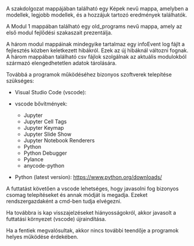 A szakdolgozat mappájában található egy Képek nevű mappa, amelyben a modellek, legjobb modellek, és a hozzájuk tartozó eredmények találhatók. 

A Modul 1 mappában található egy old_programs nevű mappa, amely az első modul fejlődési szakaszait prezentálja.

A három modul mappáinak mindegyike tartalmaz egy infoEvent log fájlt a fejlesztés közben keletkezett hibákról. Ezek az új hibáknál változni fognak. A három mappában található csv fájlok szolgálnak az aktuális modulokból származó elengedhetetlen adatok tárolására.

Továbbá a programok működéséhez bizonyos szoftverek telepítése szükséges:

- Visual Studio Code (vscode):

- vscode bővítmények:
	- Jupyter
	- Jupyter Cell Tags
	- Jupyter Keymap
	- Jupyter Slide Show
	- Jupyter Notebook Renderers
	- Python
	- Python Debugger
	- Pylance
	- anycode-python	

- Python (latest version): https://www.python.org/downloads/

A futtatást követően a vscode lehetséges, hogy javasolni fog bizonyos csomag telepítéseket és annak módját is megadja. Ezeket rendszergazdaként a cmd-ben tudja elvégezni.

Ha továbbra is kap visszajelzéseket hiányosságokról, akkor javasolt a futtatási környezet (vscode) újraindítása.

Ha a fentiek megvalósultak, akkor nincs további teendője a programok helyes működése érdekében.
